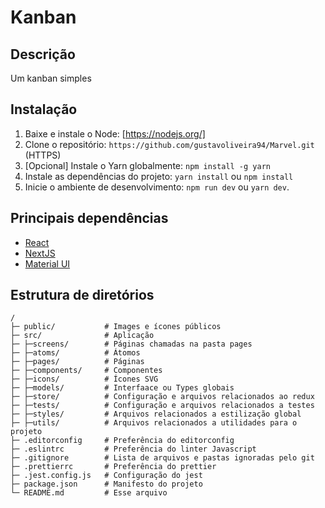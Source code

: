 # Kanban

## Descrição

Um kanban simples

## Instalação

1. Baixe e instale o Node: [https://nodejs.org/]
2. Clone o repositório: `https://github.com/gustavoliveira94/Marvel.git` (HTTPS)
3. \[Opcional\] Instale o Yarn globalmente: `npm install -g yarn`
4. Instale as dependências do projeto: `yarn install` ou `npm install`
5. Inicie o ambiente de desenvolvimento: `npm run dev` ou `yarn dev`.

## Principais dependências

- [React](https://reactjs.org/)
- [NextJS](https://nextjs.org/)
- [Material UI](https://material-ui.com/pt)

## Estrutura de diretórios

```
/
├─ public/           # Images e ícones públicos
├─ src/              # Aplicação
├─ ├─screens/        # Páginas chamadas na pasta pages
├─ ├─atoms/          # Átomos
├─ ├─pages/          # Páginas
├─ ├─components/     # Componentes
├─ ├─icons/          # Ícones SVG
├─ ├─models/         # Interfaace ou Types globais
├─ ├─store/          # Configuração e arquivos relacionados ao redux
├─ ├─tests/          # Configuração e arquivos relacionados a testes
├─ ├─styles/         # Arquivos relacionados a estilização global
├─ ├─utils/          # Arquivos relacionados a utilidades para o projeto
├─ .editorconfig     # Preferência do editorconfig
├─ .eslintrc         # Preferência do linter Javascript
├─ .gitignore        # Lista de arquivos e pastas ignoradas pelo git
├─ .prettierrc       # Preferência do prettier
├─ .jest.config.js   # Configuração do jest
├─ package.json      # Manifesto do projeto
└─ README.md         # Esse arquivo
```
